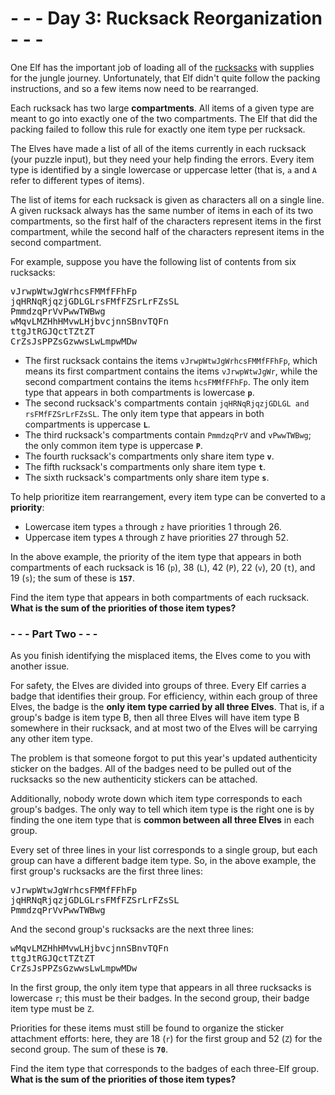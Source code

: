 # - - - Day 3: Rucksack Reorganization - - -

One Elf has the important job of loading all of the [rucksacks](https://en.wikipedia.org/wiki/Rucksack) with supplies for the jungle journey. Unfortunately, that Elf didn't quite follow the packing instructions, and so a few items now need to be rearranged.

Each rucksack has two large **compartments**. All items of a given type are meant to go into exactly one of the two compartments. The Elf that did the packing failed to follow this rule for exactly one item type per rucksack.

The Elves have made a list of all of the items currently in each rucksack (your puzzle input), but they need your help finding the errors. Every item type is identified by a single lowercase or uppercase letter (that is, ``a`` and ``A`` refer to different types of items).

The list of items for each rucksack is given as characters all on a single line. A given rucksack always has the same number of items in each of its two compartments, so the first half of the characters represent items in the first compartment, while the second half of the characters represent items in the second compartment.

For example, suppose you have the following list of contents from six rucksacks:

<pre>
vJrwpWtwJgWrhcsFMMfFFhFp
jqHRNqRjqzjGDLGLrsFMfFZSrLrFZsSL
PmmdzqPrVvPwwTWBwg
wMqvLMZHhHMvwLHjbvcjnnSBnvTQFn
ttgJtRGJQctTZtZT
CrZsJsPPZsGzwwsLwLmpwMDw
</pre>

* The first rucksack contains the items ``vJrwpWtwJgWrhcsFMMfFFhFp``, which means its first compartment contains the items ``vJrwpWtwJgWr``, while the second compartment contains the items ``hcsFMMfFFhFp``. The only item type that appears in both compartments is lowercase **``p``**.
* The second rucksack's compartments contain ``jqHRNqRjqzjGDLGL and rsFMfFZSrLrFZsSL``. The only item type that appears in both compartments is uppercase **``L``**.
* The third rucksack's compartments contain ``PmmdzqPrV`` and ``vPwwTWBwg``; the only common item type is uppercase **``P``**.
* The fourth rucksack's compartments only share item type **``v``**.
* The fifth rucksack's compartments only share item type **``t``**.
* The sixth rucksack's compartments only share item type **``s``**.

To help prioritize item rearrangement, every item type can be converted to a **priority**:

* Lowercase item types ``a`` through ``z`` have priorities 1 through 26.
* Uppercase item types ``A`` through ``Z`` have priorities 27 through 52.

In the above example, the priority of the item type that appears in both compartments of each rucksack is 16 (``p``), 38 (``L``), 42 (``P``), 22 (``v``), 20 (``t``), and 19 (``s``); the sum of these is **``157``**.

Find the item type that appears in both compartments of each rucksack.
**What is the sum of the priorities of those item types?**


### - - - Part Two - - -

As you finish identifying the misplaced items, the Elves come to you with another issue.

For safety, the Elves are divided into groups of three. Every Elf carries a badge that identifies their group. For efficiency, within each group of three Elves, the badge is the **only item type carried by all three Elves**. That is, if a group's badge is item type B, then all three Elves will have item type B somewhere in their rucksack, and at most two of the Elves will be carrying any other item type.

The problem is that someone forgot to put this year's updated authenticity sticker on the badges. All of the badges need to be pulled out of the rucksacks so the new authenticity stickers can be attached.

Additionally, nobody wrote down which item type corresponds to each group's badges. The only way to tell which item type is the right one is by finding the one item type that is **common between all three Elves** in each group.

Every set of three lines in your list corresponds to a single group, but each group can have a different badge item type. So, in the above example, the first group's rucksacks are the first three lines:

<pre>
vJrwpWtwJgWrhcsFMMfFFhFp
jqHRNqRjqzjGDLGLrsFMfFZSrLrFZsSL
PmmdzqPrVvPwwTWBwg
</pre>

And the second group's rucksacks are the next three lines:

<pre>
wMqvLMZHhHMvwLHjbvcjnnSBnvTQFn
ttgJtRGJQctTZtZT
CrZsJsPPZsGzwwsLwLmpwMDw
</pre>

In the first group, the only item type that appears in all three rucksacks is lowercase ``r``; this must be their badges. In the second group, their badge item type must be ``Z``.

Priorities for these items must still be found to organize the sticker attachment efforts: here, they are 18 (``r``) for the first group and 52 (``Z``) for the second group. The sum of these is **``70``**.

Find the item type that corresponds to the badges of each three-Elf group.
**What is the sum of the priorities of those item types?**
